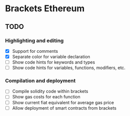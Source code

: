 # Brackets Ethereum

## TODO

### Highlighting and editing
- [x] Support for comments
- [x] Separate color for variable declaration
- [ ] Show code hints for keywords and types
- [ ] Show code hints for variables, functions, modifiers, etc.

### Compilation and deployment
- [ ] Compile solidity code within brackets
- [ ] Show gas costs for each function
- [ ] Show current fiat equivalent for average gas price
- [ ] Allow deployment of smart contracts from brackets
